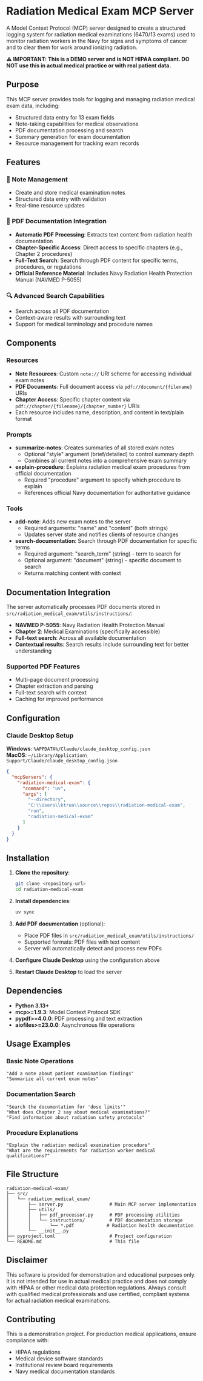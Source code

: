 # Radiation Medical Exam MCP Server

A Model Context Protocol (MCP) server designed to create a structured logging system for radiation medical examinations (6470/13 exams) used to monitor radiation workers in the Navy for signs and symptoms of cancer and to clear them for work around ionizing radiation.

**⚠️ IMPORTANT: This is a DEMO server and is NOT HIPAA compliant. DO NOT use this in actual medical practice or with real patient data.**

## Purpose

This MCP server provides tools for logging and managing radiation medical exam data, including:
- Structured data entry for 13 exam fields
- Note-taking capabilities for medical observations
- PDF documentation processing and search
- Summary generation for exam documentation
- Resource management for tracking exam records

## Features

### 📝 Note Management
- Create and store medical examination notes
- Structured data entry with validation
- Real-time resource updates

### 📄 PDF Documentation Integration
- **Automatic PDF Processing**: Extracts text content from radiation health documentation
- **Chapter-Specific Access**: Direct access to specific chapters (e.g., Chapter 2 procedures)
- **Full-Text Search**: Search through PDF content for specific terms, procedures, or regulations
- **Official Reference Material**: Includes Navy Radiation Health Protection Manual (NAVMED P-5055)

### 🔍 Advanced Search Capabilities
- Search across all PDF documentation
- Context-aware results with surrounding text
- Support for medical terminology and procedure names

## Components

### Resources
- **Note Resources**: Custom `note://` URI scheme for accessing individual exam notes
- **PDF Documents**: Full document access via `pdf://document/{filename}` URIs
- **Chapter Access**: Specific chapter content via `pdf://chapter/{filename}/{chapter_number}` URIs
- Each resource includes name, description, and content in text/plain format

### Prompts
- **summarize-notes**: Creates summaries of all stored exam notes
  - Optional "style" argument (brief/detailed) to control summary depth
  - Combines all current notes into a comprehensive exam summary
- **explain-procedure**: Explains radiation medical exam procedures from official documentation
  - Required "procedure" argument to specify which procedure to explain
  - References official Navy documentation for authoritative guidance

### Tools
- **add-note**: Adds new exam notes to the server
  - Required arguments: "name" and "content" (both strings)
  - Updates server state and notifies clients of resource changes
- **search-documentation**: Search through PDF documentation for specific terms
  - Required argument: "search_term" (string) - term to search for
  - Optional argument: "document" (string) - specific document to search
  - Returns matching content with context

## Documentation Integration

The server automatically processes PDF documents stored in `src/radiation_medical_exam/utils/instructions/`:

- **NAVMED P-5055**: Navy Radiation Health Protection Manual
- **Chapter 2**: Medical Examinations (specifically accessible)
- **Full-text search**: Across all available documentation
- **Contextual results**: Search results include surrounding text for better understanding

### Supported PDF Features
- Multi-page document processing
- Chapter extraction and parsing
- Full-text search with context
- Caching for improved performance

## Configuration

### Claude Desktop Setup

**Windows**: `%APPDATA%/Claude/claude_desktop_config.json`  
**MacOS**: `~/Library/Application\ Support/Claude/claude_desktop_config.json`

```json
{
  "mcpServers": {
    "radiation-medical-exam": {
      "command": "uv",
      "args": [
        "--directory",
        "C:\\Users\\ktrua\\source\\repos\\radiation-medical-exam",
        "run",
        "radiation-medical-exam"
      ]
    }
  }
}
```

## Installation

1. **Clone the repository**:
   ```bash
   git clone <repository-url>
   cd radiation-medical-exam
   ```

2. **Install dependencies**:
   ```bash
   uv sync
   ```

3. **Add PDF documentation** (optional):
   - Place PDF files in `src/radiation_medical_exam/utils/instructions/`
   - Supported formats: PDF files with text content
   - Server will automatically detect and process new PDFs

4. **Configure Claude Desktop** using the configuration above

5. **Restart Claude Desktop** to load the server

## Dependencies

- **Python 3.13+**
- **mcp>=1.9.3**: Model Context Protocol SDK
- **pypdf>=4.0.0**: PDF processing and text extraction
- **aiofiles>=23.0.0**: Asynchronous file operations

## Usage Examples

### Basic Note Operations
```
"Add a note about patient examination findings"
"Summarize all current exam notes"
```

### Documentation Search
```
"Search the documentation for 'dose limits'"
"What does Chapter 2 say about medical examinations?"
"Find information about radiation safety protocols"
```

### Procedure Explanations
```
"Explain the radiation medical examination procedure"
"What are the requirements for radiation worker medical qualifications?"
```

## File Structure

```
radiation-medical-exam/
├── src/
│   └── radiation_medical_exam/
│       ├── server.py                 # Main MCP server implementation
│       ├── utils/
│       │   ├── pdf_processor.py      # PDF processing utilities
│       │   └── instructions/         # PDF documentation storage
│       │       └── *.pdf            # Radiation health documentation
│       └── __init__.py
├── pyproject.toml                    # Project configuration
└── README.md                         # This file
```

## Disclaimer

This software is provided for demonstration and educational purposes only. It is not intended for use in actual medical practice and does not comply with HIPAA or other medical data protection regulations. Always consult with qualified medical professionals and use certified, compliant systems for actual radiation medical examinations.

## Contributing

This is a demonstration project. For production medical applications, ensure compliance with:
- HIPAA regulations
- Medical device software standards
- Institutional review board requirements
- Navy medical documentation standards
